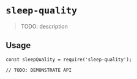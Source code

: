 # `sleep-quality`

> TODO: description

## Usage

```
const sleepQuality = require('sleep-quality');

// TODO: DEMONSTRATE API
```
